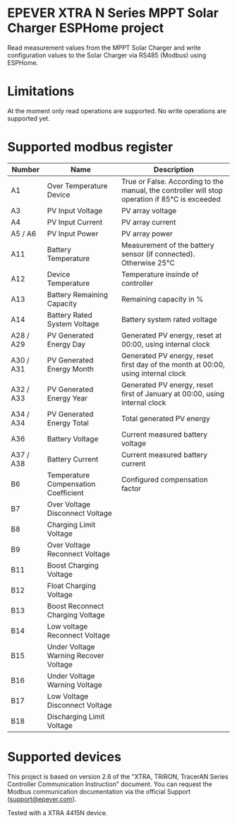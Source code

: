 # EPEVER XTRA N Series MPPT Solar Charger ESPHome project
Read measurement values from the MPPT Solar Charger and write configuration values to the Solar Charger via RS485 (Modbus) using ESPHome.

# Limitations
At the moment only read operations are supported. No write operations are supported yet.

# Supported modbus register
| Number    | Name | Description |
| --------- | ---- | ----------- |
| A1        | Over Temperature Device | True or False. According to the manual, the controller will stop operation if 85°C is exceeded |
| A3        | PV Input Voltage | PV array voltage |
| A4        | PV Input Current | PV array current |
| A5 / A6   | PV Input Power | PV array power |
| A11       | Battery Temperature | Measurement of the battery sensor (if connected). Otherwise 25°C |
| A12       | Device Temperature | Temperature insinde of controller |
| A13       | Battery Remaining Capacity | Remaining capacity in % |
| A14       | Battery Rated System Voltage | Battery system rated voltage |
| A28 / A29 | PV Generated Energy Day | Generated PV energy, reset at 00:00, using internal clock |
| A30 / A31 | PV Generated Energy Month | Generated PV energy, reset first day of the month at 00:00, using internal clock |
| A32 / A33 | PV Generated Energy Year | Generated PV energy, reset first of January at 00:00, using internal clock |
| A34 / A34 | PV Generated Energy Total | Total generated PV energy |
| A36       | Battery Voltage | Current measured battery voltage |
| A37 / A38 | Battery Current | Current measured battery current |
| B6        | Temperature Compensation Coefficient | Configured compensation factor |
| B7        | Over Voltage Disconnect Voltage |  |
| B8        | Charging Limit Voltage |  |
| B9        | Over Voltage Reconnect Voltage |  |
| B11       | Boost Charging Voltage |  |
| B12       | Float Charging Voltage |  |
| B13       | Boost Reconnect Charging Voltage |  |
| B14       | Low voltage Reconnect Voltage |  |
| B15       | Under Voltage Warning Recover Voltage |  |
| B16       | Under Voltage Warning Voltage |  |
| B17       | Low Voltage Disconnect Voltage |  |
| B18       | Discharging Limit Voltage |  |

# Supported devices
This project is based on version 2.6 of the "XTRA, TRIRON, TracerAN Series Controller Communication Instruction" document.
You can request the Modbus communication documentation via the official Support (support@epever.com).

Tested with a XTRA 4415N device.
